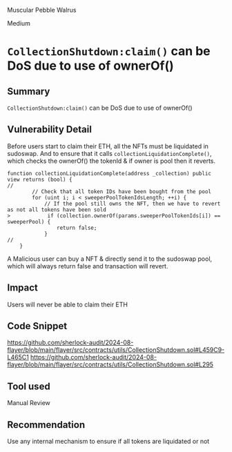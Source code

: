 Muscular Pebble Walrus

Medium

# `CollectionShutdown:claim()` can be DoS due to use of ownerOf()

## Summary
`CollectionShutdown:claim()` can be DoS due to use of ownerOf()

## Vulnerability Detail
Before users start to claim their ETH, all the NFTs must be liquidated in sudoswap. And to ensure that it calls `collectionLiquidationComplete()`, which checks the ownerOf() the tokenId & if owner is pool then it reverts.
```solidity
function collectionLiquidationComplete(address _collection) public view returns (bool) {
//
        // Check that all token IDs have been bought from the pool
        for (uint i; i < sweeperPoolTokenIdsLength; ++i) {
            // If the pool still owns the NFT, then we have to revert as not all tokens have been sold
>            if (collection.ownerOf(params.sweeperPoolTokenIds[i]) == sweeperPool) {
                return false;
            }
//
    }
```
A Malicious user can buy a NFT & directly send it to the sudoswap pool, which will always return false and transaction will revert.

## Impact
Users will never be able to claim their ETH

## Code Snippet
https://github.com/sherlock-audit/2024-08-flayer/blob/main/flayer/src/contracts/utils/CollectionShutdown.sol#L459C9-L465C1
https://github.com/sherlock-audit/2024-08-flayer/blob/main/flayer/src/contracts/utils/CollectionShutdown.sol#L295

## Tool used
Manual Review

## Recommendation
Use any internal mechanism to ensure if all tokens are liquidated or not